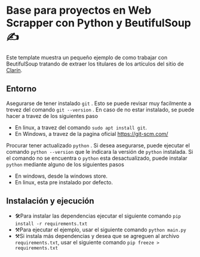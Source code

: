 # Base para proyectos en Web Scrapper con Python y BeutifulSoup:writing_hand:

Este template muestra un pequeño ejemplo de como trabajar con BeutifulSoup tratando de extraer los titulares de los artículos del sitio de [Clarín](https://www.clarin.com). 

## Entorno

Asegurarse de tener instalado `git` . Esto se puede revisar muy facilmente a trevez del comando `git --version` . En caso de no estar instalado, se puede hacer a travez de los siguientes paso

- En linux, a travez del comando `sudo apt install git`.
- En Windows, a travez de la pagina oficial https://git-scm.com/

Procurar tener actualizado `python` . Si desea asegurarse, puede ejecutar el comando `python --version` que le indicara la versión de `python` instalada. Si el comando no se encuentra o `python`  esta desactualizado, puede instalar `python` mediante alguno de los siguientes pasos

- En windows, desde la windows store.
- En linux, esta pre instalado por defecto.

## Instalación y ejecución

- 🛠Para instalar las dependencias ejecutar el siguiente comando `pip install -r requirements.txt`
- ⚒Para ejecutar el ejemplo, usar el siguiente comando `python main.py`
- ⚒Si instala más dependencias y desea que se agreguen al archivo `requirements.txt`, usar el siguiente comando `pip freeze > requirements.txt`